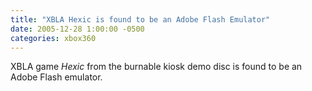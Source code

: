 ```yaml
---
title: "XBLA Hexic is found to be an Adobe Flash Emulator"
date: 2005-12-28 1:00:00 -0500
categories: xbox360
---
```


XBLA game *Hexic* from the burnable kiosk demo disc is found to be an Adobe Flash emulator. 